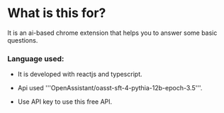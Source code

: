 # What is this for?

It is an ai-based chrome extension that helps you to answer some basic questions.

### Language used:

- It is developed with reactjs and typescript.
- Api used '''OpenAssistant/oasst-sft-4-pythia-12b-epoch-3.5'''.

- Use API key to use this free API.
